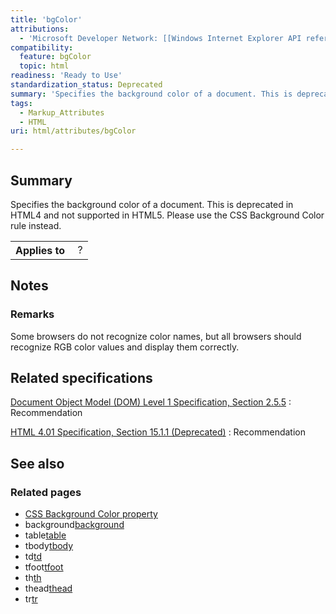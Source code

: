 ```yaml
---
title: 'bgColor'
attributions:
  - 'Microsoft Developer Network: [[Windows Internet Explorer API reference](http://msdn.microsoft.com/en-us/library/ie/hh828809%28v=vs.85%29.aspx) Article]'
compatibility:
  feature: bgColor
  topic: html
readiness: 'Ready to Use'
standardization_status: Deprecated
summary: 'Specifies the background color of a document. This is deprecated in HTML4 and not supported in HTML5. Please use the CSS Background Color rule instead.'
tags:
  - Markup_Attributes
  - HTML
uri: html/attributes/bgColor

---
```

## Summary

Specifies the background color of a document. This is deprecated in HTML4 and not supported in HTML5. Please use the CSS Background Color rule instead.

<table class="wikitable">
<tr>
<th>
Applies to

</th>
<td>
 ?

</td>
</tr>
</table>

## Notes

### Remarks

Some browsers do not recognize color names, but all browsers should recognize RGB color values and display them correctly.

## Related specifications

[Document Object Model (DOM) Level 1 Specification, Section 2.5.5](http://www.w3.org/TR/REC-DOM-Level-1/)
:   Recommendation

[HTML 4.01 Specification, Section 15.1.1 (Deprecated)](http://www.w3.org/TR/html401/)
:   Recommendation

## See also

### Related pages

-   [CSS Background Color property](/css/properties/background-color)
-   background[background](/html/attributes/background_(Body_element))
-   table[table](/html/elements/table)
-   tbody[tbody](/html/elements/tbody)
-   td[td](/html/elements/td)
-   tfoot[tfoot](/html/elements/tfoot)
-   th[th](/html/elements/th)
-   thead[thead](/html/elements/thead)
-   tr[tr](/html/elements/tr)
